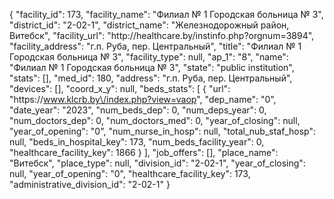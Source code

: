 {
    "facility_id": 173,
    "facility_name": "Филиал № 1 Городская больница № 3",
    "district_id": "2-02-1",
    "district_name": "Железнодорожный район, Витебск",
    "facility_url": "http:\/\/healthcare.by\/instinfo.php?orgnum=3894",
    "facility_address": "г.п. Руба, пер. Центральный",
    "title": "Филиал № 1 Городская больница № 3",
    "facility_type": null,
    "ap_1": "8",
    "name": "Филиал № 1 Городская больница № 3",
    "state": "public institution",
    "stats": [],
    "med_id": 180,
    "address": "г.п. Руба, пер. Центральный",
    "devices": [],
    "coord_x_y": null,
    "beds_stats": [
        {
            "url": "https:\/\/www.klcrb.by\/index.php?view=vaop",
            "dep_name": "0",
            "date_year": "2023",
            "num_beds_dep": 0,
            "num_deps_year": 0,
            "num_doctors_dep": 0,
            "num_doctors_med": 0,
            "year_of_closing": null,
            "year_of_opening": "0",
            "num_nurse_in_hosp": null,
            "total_nub_staf_hosp": null,
            "beds_in_hospital_key": 173,
            "num_beds_facility_year": 0,
            "healthcare_facility_key": 1866
        }
    ],
    "job_offers": [],
    "place_name": "Витебск",
    "place_type": null,
    "division_id": "2-02-1",
    "year_of_closing": null,
    "year_of_opening": "0",
    "healthcare_facility_key": 173,
    "administrative_division_id": "2-02-1"
}